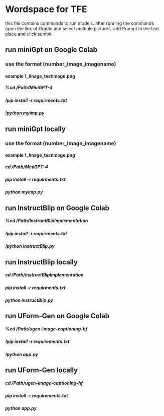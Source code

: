 # Wordspace for TFE
this file contains commands to run models.
after running the commands open the link of Gradio and select multiple pictures. 
add Prompt in the text place and click sumbit. 

## run miniGpt on Google Colab 
### use the format (number_Image_imagename)
#### example 1_Image_testimage.png
##### %cd /Path/MiniGPT-4
##### !pip install -r requirments.txt
##### !python myimp.py

## run miniGpt locally 
### use the format (number_Image_imagename)
#### example 1_Image_testimage.png
##### cd /Path/MiniGPT-4
##### pip install -r requirments.txt
##### python myimp.py


## run InstructBlip on Google Colab

##### %cd /Path/InstructBlipImplementation
##### !pip install -r requirments.txt
##### !python instructBlip.py 

## run InstructBlip locally
##### cd /Path/InstructBlipImplementation
##### pip install -r requirments.txt
##### python instructBlip.py 

## run UForm-Gen on Google Colab
##### %cd /Path/ugen-image-captioning-hf
##### !pip install -r requirements.txt
##### !python app.py

## run UForm-Gen locally
##### cd /Path/ugen-image-captioning-hf
##### pip install -r requirements.txt
##### python app.py
